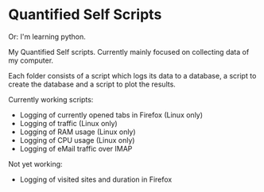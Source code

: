 # Quantified Self Scripts

Or: I'm learning python.

My Quantified Self scripts. Currently mainly focused on collecting data of my computer.

Each folder consists of a script which logs its data to a database, a script to create the database and a script to plot the results.

Currently working scripts:
* Logging of currently opened tabs in Firefox (Linux only)
* Logging of traffic (Linux only)
* Logging of RAM usage (Linux only)
* Logging of CPU usage (Linux only)
* Logging of eMail traffic over IMAP

Not yet working:
* Logging of visited sites and duration in Firefox
